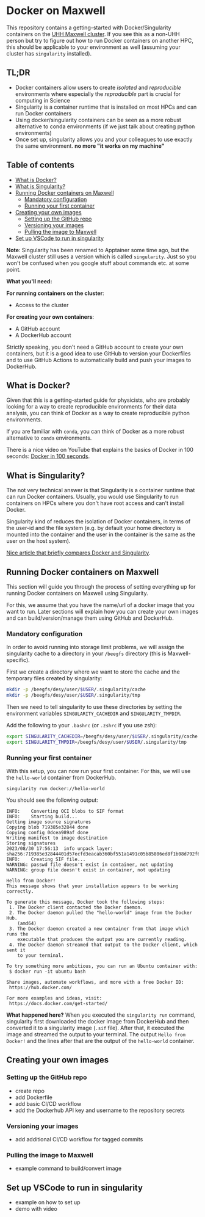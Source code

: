 # Docker on Maxwell

This repository contains a getting-started with Docker/Singularity containers on the
[UHH Maxwell cluster](https://confluence.desy.de/display/MXW/).
If you see this as a non-UHH person but try to figure out how to run Docker containers
on another HPC, this should be applicable to your environment as well (assuming
your cluster has `singularity` installed).


## TL;DR
- Docker containers allow users to create *isolated* and *reproducible* environments
  where especially the *reproducible* part is crucial for computing in Science
- Singularity is a container runtime that is installed on most HPCs and can run
  Docker containers
- Using docker/singularity containers can be seen as a more robust alternative
  to conda environments (if we just talk about creating python environments)
- Once set up, singularity allows you and your colleagues to use exactly the
  same environment. **no more "it works on my machine"**

## Table of contents

<!-- toc -->

- [What is Docker?](#what-is-docker)
- [What is Singularity?](#what-is-singularity)
- [Running Docker containers on Maxwell](#running-docker-containers-on-maxwell)
  * [Mandatory configuration](#mandatory-configuration)
  * [Running your first container](#running-your-first-container)
- [Creating your own images](#creating-your-own-images)
  * [Setting up the GitHub repo](#setting-up-the-github-repo)
  * [Versioning your images](#versioning-your-images)
  * [Pulling the image to Maxwell](#pulling-the-image-to-maxwell)
- [Set up VSCode to run in singularity](#set-up-vscode-to-run-in-singularity)

<!-- tocstop -->

**Note**:
Singularity has been renamed to Apptainer some time ago, but the Maxwell cluster
still uses a version which is called `singularity`. Just so you won't be confused when
you google stuff about commands etc. at some point.

**What you'll need:**

**For running containers on the cluster**:
- Access to the cluster

**For creating your own containers**:
- A GitHub account
- A DockerHub account

Strictly speaking, you don't need a GitHub account to create your own containers,
but it is a good idea to use GitHub to version your Dockerfiles and to use GitHub
Actions to automatically build and push your images to DockerHub.

## What is Docker?

Given that this is a getting-started guide for physicists, who are probably
looking for a way to create reproducible environments for their data analysis,
you can think of Docker as a way to create reproducible python environments.

If you are familiar with `conda`, you can think of Docker as a more robust
alternative to `conda` environments.

There is a nice video on YouTube that explains the basics of Docker in 100
seconds:
[Docker in 100 seconds](https://www.youtube.com/watch?v=Gjnup-PuquQ).

## What is Singularity?

The not very technical answer is that Singularity is a container runtime that
can run Docker containers.
Usually, you would use Singularity to run containers on HPCs where you don't
have root access and can't install Docker.

Singularity kind of reduces the isolation of Docker containers, in terms of 
the user-id and the file system (e.g. by default your home directory is mounted
into the container and the user in the container is the same as the user on the
host system).

[Nice article that briefly compares Docker and Singularity](https://pythonspeed.com/articles/containers-filesystem-data-processing).

## Running Docker containers on Maxwell
This section will guide you through the process of setting everything up for
running Docker containers on Maxwell using Singularity.

For this, we assume that you have the name/url of a docker image that you want
to run.
Later sections will explain how you can create your own images and can 
build/version/manage them using GitHub and DockerHub.

### Mandatory configuration
In order to avoid running into storage limit problems, we will assign the
singularity cache to a directory in your `/beegfs` directory (this is 
Maxwell-specific).

First we create a directory where we want to store the cache and the temporary
files created by singularity:
```bash
mkdir -p /beegfs/desy/user/$USER/.singularity/cache
mkdir -p /beegfs/desy/user/$USER/.singularity/tmp
```

Then we need to tell singularity to use these directories by setting the
environment variables `SINGULARITY_CACHEDIR` and `SINGULARITY_TMPDIR`.

Add the following to your `.bashrc` (or `.zshrc` if you use zsh):
```bash
export SINGULARITY_CACHEDIR=/beegfs/desy/user/$USER/.singularity/cache
export SINGULARITY_TMPDIR=/beegfs/desy/user/$USER/.singularity/tmp
```

### Running your first container
With this setup, you can now run your first container.
For this, we will use the `hello-world` container from DockerHub.

```shell
singularity run docker://hello-world
```

You should see the following output:

```shell
INFO:    Converting OCI blobs to SIF format
INFO:    Starting build...
Getting image source signatures
Copying blob 719385e32844 done
Copying config 0dcea989af done
Writing manifest to image destination
Storing signatures
2023/08/30 17:56:13  info unpack layer: sha256:719385e32844401d57ecfd3eacab360bf551a1491c05b85806ed8f1b08d792f6
INFO:    Creating SIF file...
WARNING: passwd file doesn't exist in container, not updating
WARNING: group file doesn't exist in container, not updating

Hello from Docker!
This message shows that your installation appears to be working correctly.

To generate this message, Docker took the following steps:
 1. The Docker client contacted the Docker daemon.
 2. The Docker daemon pulled the "hello-world" image from the Docker Hub.
    (amd64)
 3. The Docker daemon created a new container from that image which runs the
    executable that produces the output you are currently reading.
 4. The Docker daemon streamed that output to the Docker client, which sent it
    to your terminal.

To try something more ambitious, you can run an Ubuntu container with:
 $ docker run -it ubuntu bash

Share images, automate workflows, and more with a free Docker ID:
 https://hub.docker.com/

For more examples and ideas, visit:
 https://docs.docker.com/get-started/
 ```
 
**What happened here?**
When you executed the `singularity run` command, singularity first downloaded
the docker image from DockerHub and then converted it to a singularity image
(`.sif` file).
After that, it executed the image and streamed the output to your terminal.
The output `Hello from Docker!` and the lines after that are the output of 
the `hello-world` container.

## Creating your own images

### Setting up the GitHub repo

- create repo
- add Dockerfile
- add basic CI/CD workflow
- add the Dockerhub API key and username to the repository secrets

### Versioning your images
- add additional CI/CD workflow for tagged commits

### Pulling the image to Maxwell
- example command to build/convert image

## Set up VSCode to run in singularity
- example on how to set up
- demo with video



